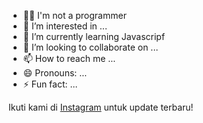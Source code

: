 - 👩‍💻 I'm not a programmer
- 👀 I’m interested in ...
- 🌱 I’m currently learning Javascripf
- 🎯 I’m looking to collaborate on ...
- 📫 How to reach me ...
- 😄 Pronouns: ...
- ⚡ Fun fact: ...







Ikuti kami di [Instagram](https://www.instagram.com/engkos0093) untuk update terbaru!

<!---
Eng0991/Eng0991 is a ✨ special ✨ repository because its `README.md` (this file) appears on your GitHub profile.
You can click the Preview link to take a look at your changes.
--->
